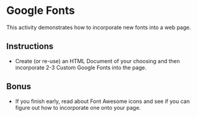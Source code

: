 # Google Fonts

This activity demonstrates how to incorporate new fonts into a web page.

## Instructions

- Create (or re-use) an HTML Document of your choosing and then incorporate 2-3 Custom Google Fonts into the page.

## Bonus

- If you finish early, read about Font Awesome icons and see if you can figure out how to incorporate one onto your page.
